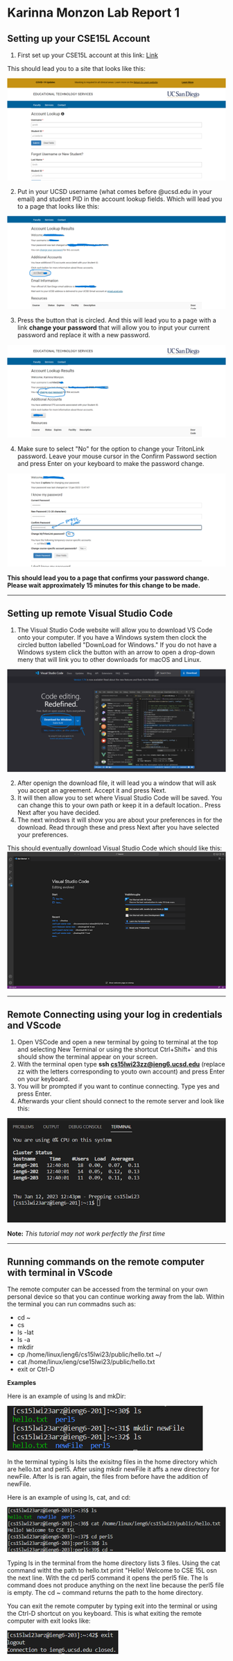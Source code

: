 # Karinna Monzon Lab Report 1

## **Setting up your CSE15L Account**

1. First set up your CSE15L account at this link: [Link](https://sdacs.ucsd.edu/~icc/index.php)

This should lead you to a site that looks like this:

![Image](https://github.com/karinnamonzon/cse-15l-lab-report/blob/main/Account%20Lookup%20-%20sdacs.ucsd.edu.png?raw=true)

2. Put in your UCSD username (what comes before @ucsd.edu in your email) and student PID in the account lookup fields. Which will lead you to a page that looks like this:

![Image](https://github.com/karinnamonzon/cse-15l-lab-report/blob/main/Login.png?raw=true)

3. Press the button that is circled. And this will lead you to a page with a link **change your password** that will allow you to input your current password and replace it with a new password. 

![Image](https://github.com/karinnamonzon/cse-15l-lab-report/blob/main/ChangepassLink.png?raw=true)

4. Make sure to select "No" for the option to change your TritonLink password. Leave your mouse cursor in the Confirm Password section and press Enter on your keyboard to make the password change.

![Image](https://github.com/karinnamonzon/cse-15l-lab-report/blob/main/ChangingPassPage.png?raw=true)

**This should lead you to a page that confirms your password change. Please wait approximately 15 minutes for this change to be made.**

---

## **Setting up remote Visual Studio Code**

1. The Visual Studio Code website will allow you to download VS Code onto your computer. If you have a Windows system then clock the circled button labelled "DownLoad for Windows." If you do not have a Windows system click the button with an arrow to open a drop-down meny that will link you to other downloads for macOS and Linux.

![Image](https://github.com/karinnamonzon/cse-15l-lab-report/blob/main/VSCode%20website.png?raw=true)

2. After openign the download file, it will lead you a window that will ask you accept an  agreement. Accept it and press Next.
3. It will then allow you to set where Visual Studio Code will be saved. You can change this to your own path or keep it in a default location.. Press Next after you have decided.
4. The next windows it will show you are about your preferences in for the download. Read through these and press Next after you have selected your preferences.

This should eventually download Visual Studio Code which should like this:
![Image](https://github.com/karinnamonzon/cse-15l-lab-report/blob/main/VSCodeOpen.png?raw=true)

---
## **Remote Connecting using your log in credentials and VScode**
1. Open VSCode and open a new terminal by going to terminal at the top and selecting New Terminal or using the shortcut Ctrl+Shift+` and this should show the terminal appear on your screen.
2. With the terminal open type **ssh cs15lwi23zz@ieng6.ucsd.edu** (replace zz with the letters corresponding to youto own account) and press Enter on your keyboard.
3. You will br prompted if you want to continue connecting. Type yes and press Enter.
4. Afterwards your client should connect to the remote server and look like this:

![Image](https://github.com/karinnamonzon/cse-15l-lab-report/blob/main/remoteConnectedTerminal.png?raw=true)

**Note:**
*This tutorial may not work perfectly the first time*

---
## **Running commands on the remote computer with terminal in VScode**

The remote computer can be accessed from the terminal on your own personal device so that you can continue working away from the lab.
Within the terminal you can run commadns such as:
- cd ~
- cs
- ls -lat
- ls -a
- mkdir
- cp /home/linux/ieng6/cs15lwi23/public/hello.txt ~/
- cat /home/linux/ieng/cse15lwi23/public/hello.txt
- exit or Ctrl-D

**Examples**

Here is an example of using ls and mkDir:

![Image](https://github.com/karinnamonzon/cse-15l-lab-report/blob/main/lsAndmkDir.png?raw=true)

In the terminal typing ls lsits the exisitng files in the home directory which are hello.txt and perl5. After using mkdir newFile it affs a new directory for newFile. After ls is ran again, the files from before have the addition of newFile.

Here is an example of using ls, cat, and cd:

![Image](https://github.com/karinnamonzon/cse-15l-lab-report/blob/main/terminaltest.png?raw=true)

Typing ls in the terminal from the home directory lists 3 files. Using the cat command witht the path to hello.txt print "Hello! Welcome to CSE 15L osn the next line. With the cd perl5 command it opens the perl5 file. The ls command does not produce anything on the next line because the perl5 file is empty. The cd ~ command returns the path to the home directory.

You can exit the remote computer by typing exit into the terminal or using the Ctrl-D shortcut on you keyboard. This is what exiting the remote computer with exit looks like:

![Image](https://github.com/karinnamonzon/cse-15l-lab-report/blob/main/exitRemote.png?raw=true)


